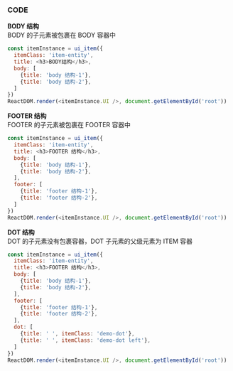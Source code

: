 ### CODE

**BODY 结构**  
BODY 的子元素被包裹在 BODY 容器中

```js
const itemInstance = ui_item({
  itemClass: 'item-entity',
  title: <h3>BODY结构</h3>,
  body: [
    {title: 'body 结构-1'},
    {title: 'body 结构-2'},
  ]
})
ReactDOM.render(<itemInstance.UI />, document.getElementById('root'))
```

**FOOTER 结构**  
FOOTER 的子元素被包裹在 FOOTER 容器中

```js
const itemInstance = ui_item({
  itemClass: 'item-entity',
  title: <h3>FOOTER 结构</h3>,
  body: [
    {title: 'body 结构-1'},
    {title: 'body 结构-2'},
  ],
  footer: [
    {title: 'footer 结构-1'},
    {title: 'footer 结构-2'},
  ]
})
ReactDOM.render(<itemInstance.UI />, document.getElementById('root'))
```

**DOT 结构**  
DOT 的子元素没有包裹容器，DOT 子元素的父级元素为 ITEM 容器

```js
const itemInstance = ui_item({
  itemClass: 'item-entity',
  title: <h3>FOOTER 结构</h3>,
  body: [
    {title: 'body 结构-1'},
    {title: 'body 结构-2'},
  ],
  footer: [
    {title: 'footer 结构-1'},
    {title: 'footer 结构-2'},
  ],
  dot: [
    {title: ' ', itemClass: 'demo-dot'},
    {title: ' ', itemClass: 'demo-dot left'},
  ]
})
ReactDOM.render(<itemInstance.UI />, document.getElementById('root'))
```
